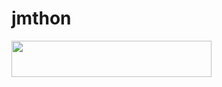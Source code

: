 # jmthon

<p align="left"><a href="https://heroku.com/deploy?template=https://github.com/amonup2/roz"> <img src="https://img.shields.io/badge/Deploy%20To%20Heroku-purple?style=for-the-badge&logo=heroku" width="320" height="58.45"/></a></p>
